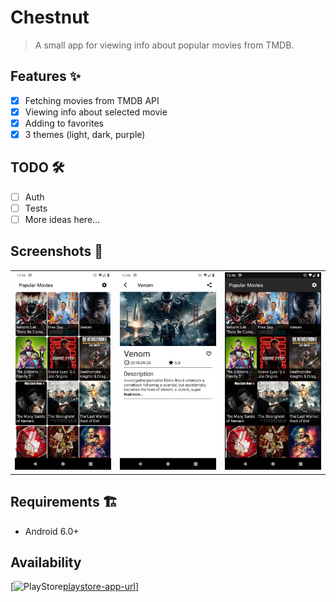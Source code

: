 # Chestnut
> A small app for viewing info about popular movies from TMDB.

## Features ✨

- [x] Fetching movies from TMDB API
- [x] Viewing info about selected movie
- [x] Adding to favorites
- [x] 3 themes (light, dark, purple)

## TODO 🛠

- [ ] Auth
- [ ] Tests
- [ ] More ideas here...

## Screenshots 📱

<table>
<tr>
<td>
<img src="./media/home-light.png">
</td>
<td>
<img src="./media/details-light.png">
</td>
<td>
<img src="./media/home-dark.png">
</td>
</tr>
</table>

## Requirements 🏗

- Android 6.0+

## Availability

[![PlayStore][playstore-image][playstore-app-url]]

<!-- Remote Images -->
[playstore-image]: https://raw.githubusercontent.com/steverichey/google-play-badge-svg/266d2b2df26f10d3c00b8129a0bd9f6da6b19f00/img/en_get.svg 

<!-- URLS -->
[playstore-app-url]: https://play.google.com/store/apps/details?id=io.korostenskyi.chestnut